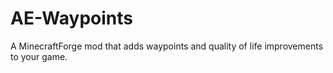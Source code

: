 # AE-Waypoints
A MinecraftForge mod that adds waypoints and quality of life improvements to your game.
